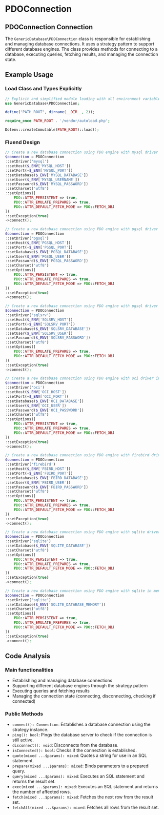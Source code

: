 # PDOConnection

## PDOConnection Connection

The `GenericDatabase\PDOConnection` class is responsible for establishing and managing database connections. It uses a strategy pattern to support different database engines. The class provides methods for connecting to a database, executing queries, fetching results, and managing the connection state.

## Example Usage

### Load Class and Types Explicitly

```php
// Explicit and simplified module loading with all environment variables
use GenericDatabase\PDOConnection;

define("PATH_ROOT", dirname(__DIR__, 2));

require_once PATH_ROOT . '/vendor/autoload.php';

Dotenv::createImmutable(PATH_ROOT)::load();
```

### Fluend Design

```php
// Create a new database connection using PDO engine with mysql driver in the fluent design format
$connection = PDOConnection
::setDriver('mysql')
::setHost($_ENV['MYSQL_HOST'])
::setPort(+$_ENV['MYSQL_PORT'])
::setDatabase($_ENV['MYSQL_DATABASE'])
::setUser($_ENV['MYSQL_USERNAME'])
::setPassword($_ENV['MYSQL_PASSWORD'])
::setCharset('utf8')
::setOptions([
    PDO::ATTR_PERSISTENT => true,
    PDO::ATTR_EMULATE_PREPARES => true,
    PDO::ATTR_DEFAULT_FETCH_MODE => PDO::FETCH_OBJ
])
::setException(true)
->connect();
```

```php
// Create a new database connection using PDO engine with pgsql driver in the fluent design format
$connection = PDOConnection
::setDriver('pgsql')
::setHost($_ENV['PGSQL_HOST'])
::setPort(+$_ENV['PGSQL_PORT'])
::setDatabase($_ENV['PGSQL_DATABASE'])
::setUser($_ENV['PGSQL_USER'])
::setPassword($_ENV['PGSQL_PASSWORD'])
::setCharset('utf8')
::setOptions([
    PDO::ATTR_PERSISTENT => true,
    PDO::ATTR_EMULATE_PREPARES => true,
    PDO::ATTR_DEFAULT_FETCH_MODE => PDO::FETCH_OBJ
])
::setException(true)
->connect();
```

```php
// Create a new database connection using PDO engine with pgsql driver in the fluent design format
$connection = PDOConnection
::setDriver('sqlsrv')
::setHost($_ENV['SQLSRV_HOST'])
::setPort(+$_ENV['SQLSRV_PORT'])
::setDatabase($_ENV['SQLSRV_DATABASE'])
::setUser($_ENV['SQLSRV_USER'])
::setPassword($_ENV['SQLSRV_PASSWORD'])
::setCharset('utf8')
::setOptions([
    PDO::ATTR_EMULATE_PREPARES => true,
    PDO::ATTR_DEFAULT_FETCH_MODE => PDO::FETCH_OBJ
])
::setException(true)
->connect();
```

```php
// Create a new database connection using PDO engine with oci driver in the fluent design format
$connection = PDOConnection
::setDriver('oci')
::setHost($_ENV['OCI_HOST'])
::setPort(+$_ENV['OCI_PORT'])
::setDatabase($_ENV['OCI_DATABASE'])
::setUser($_ENV['OCI_USER'])
::setPassword($_ENV['OCI_PASSWORD'])
::setCharset('utf8')
::setOptions([
    PDO::ATTR_PERSISTENT => true,
    PDO::ATTR_EMULATE_PREPARES => true,
    PDO::ATTR_DEFAULT_FETCH_MODE => PDO::FETCH_OBJ
])
::setException(true)
->connect();
```

```php
// Create a new database connection using PDO engine with firebird driver in the fluent design format
$connection = PDOConnection
::setDriver('firebird')
::setHost($_ENV['FBIRD_HOST'])
::setPort(+$_ENV['FBIRD_PORT'])
::setDatabase($_ENV['FBIRD_DATABASE'])
::setUser($_ENV['FBIRD_USER'])
::setPassword($_ENV['FBIRD_PASSWORD'])
::setCharset('utf8')
::setOptions([
    PDO::ATTR_PERSISTENT => true,
    PDO::ATTR_EMULATE_PREPARES => true,
    PDO::ATTR_DEFAULT_FETCH_MODE => PDO::FETCH_OBJ
])
::setException(true)
->connect();
```

```php
// Create a new database connection using PDO engine with sqlite driver in the fluent design format
$connection = PDOConnection
::setDriver('sqlite')
::setDatabase($_ENV['SQLITE_DATABASE'])
::setCharset('utf8')
::setOptions([
    PDO::ATTR_PERSISTENT => true,
    PDO::ATTR_EMULATE_PREPARES => true,
    PDO::ATTR_DEFAULT_FETCH_MODE => PDO::FETCH_OBJ
])
::setException(true)
->connect();
```

```php
// Create a new database connection using PDO engine with sqlite in memory driver in the fluent design format
$connection = PDOConnection
::setDriver('sqlite')
::setDatabase($_ENV['SQLITE_DATABASE_MEMORY'])
::setCharset('utf8')
::setOptions([
    PDO::ATTR_PERSISTENT => true,
    PDO::ATTR_EMULATE_PREPARES => true,
    PDO::ATTR_DEFAULT_FETCH_MODE => PDO::FETCH_OBJ
])
::setException(true)
->connect();
```

## Code Analysis

### Main functionalities

- Establishing and managing database connections
- Supporting different database engines through the strategy pattern
- Executing queries and fetching results
- Managing the connection state (connecting, disconnecting, checking if connected)

### Public Methods

- `connect(): Connection`: Establishes a database connection using the strategy instance.
- `ping(): bool`: Pings the database server to check if the connection is still active.
- `disconnect(): void`: Disconnects from the database.
- `isConnected(): bool`: Checks if the connection is established.
- `quote(mixed ...$params): mixed`: Quotes a string for use in an SQL statement.
- `prepare(mixed ...$params): mixed`: Binds parameters to a prepared query.
- `query(mixed ...$params): mixed`: Executes an SQL statement and returns the result set.
- `exec(mixed ...$params): mixed`: Executes an SQL statement and returns the number of affected rows.
- `fetch(mixed ...$params): mixed`: Fetches the next row from the result set.
- `fetchAll(mixed ...$params): mixed`: Fetches all rows from the result set.
